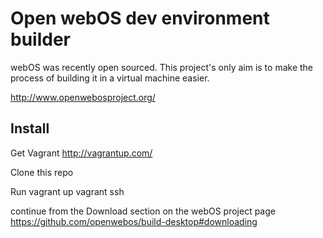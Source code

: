 # Open webOS dev environment builder

webOS was recently open sourced. This project's only aim is to make the process of building it in a virtual machine easier.

http://www.openwebosproject.org/

## Install

Get Vagrant http://vagrantup.com/

Clone this repo

Run
    vagrant up
    vagrant ssh

continue from the Download section on the webOS project page
https://github.com/openwebos/build-desktop#downloading

